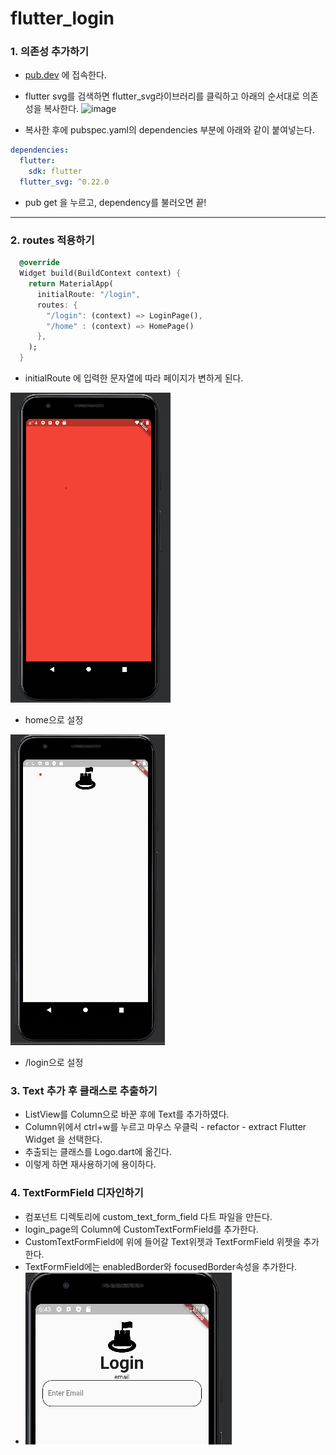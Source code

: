 # flutter_login

### 1. 의존성 추가하기
- [pub.dev](pub.dev) 에 접속한다.
- flutter svg를 검색하면 flutter_svg라이브러리를 클릭하고 아래의 순서대로 의존성을 복사한다.
![image](https://user-images.githubusercontent.com/105403857/212537821-ec8b89da-348d-4d98-89b8-f236e175c527.png)

- 복사한 후에 pubspec.yaml의 dependencies 부분에 아래와 같이 붙여넣는다.
```yaml
dependencies:
  flutter:
    sdk: flutter
  flutter_svg: ^0.22.0
```
- pub get 을 누르고, dependency를 불러오면 끝!
---
### 2. routes 적용하기
```dart
  @override
  Widget build(BuildContext context) {
    return MaterialApp(
      initialRoute: "/login",
      routes: {
        "/login": (context) => LoginPage(),
        "/home" : (context) => HomePage()
      },
    );
  }
```

- initialRoute 에 입력한 문자열에 따라 페이지가 변하게 된다.


![img.png](img.png)
- home으로 설정

![img_1.png](img_1.png)
- /login으로 설정

### 3. Text 추가 후 클래스로 추출하기
- ListView를 Column으로 바꾼 후에 Text를 추가하였다.
- Column위에서 ctrl+w를 누르고 마우스 우클릭 - refactor - extract Flutter Widget 을 선택한다.
- 추출되는 클래스를 Logo.dart에 옮긴다.
- 이렇게 하면 재사용하기에 용이하다.

### 4. TextFormField 디자인하기
- 컴포넌트 디렉토리에 custom_text_form_field 다트 파일을 만든다.
- login_page의 Column에 CustomTextFormField를 추가한다.
- CustomTextFormField에 위에 들어갈 Text위젯과 TextFormField 위젯을 추가한다.
- TextFormField에는 enabledBorder와 focusedBorder속성을 추가한다.
- ![img_2.png](img_2.png)
